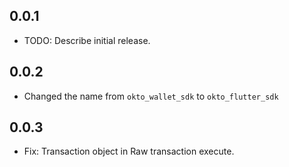 ## 0.0.1

* TODO: Describe initial release.

## 0.0.2
- Changed the name from `okto_wallet_sdk` to `okto_flutter_sdk`

## 0.0.3
- Fix: Transaction object in Raw transaction execute.
